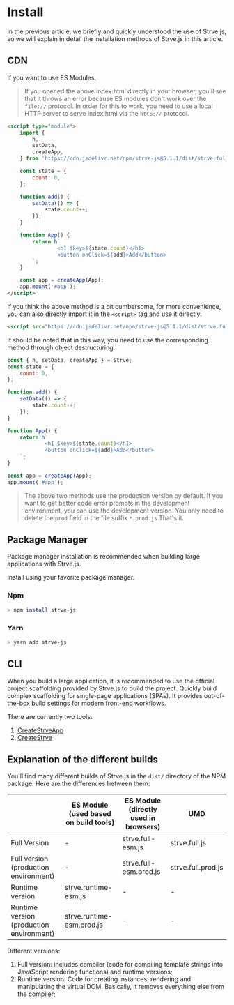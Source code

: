 # Install

In the previous article, we briefly and quickly understood the use of Strve.js, so we will explain in detail the installation methods of Strve.js in this article.

## CDN

If you want to use ES Modules.

> If you opened the above index.html directly in your browser, you'll see that it throws an error because ES modules don't work over the `file://` protocol. In order for this to work, you need to use a local HTTP server to serve index.html via the `http://` protocol.

```html
<script type="module">
	import {
		h,
		setData,
		createApp,
	} from 'https://cdn.jsdelivr.net/npm/strve-js@5.1.1/dist/strve.full-esm.prod.js';

	const state = {
		count: 0,
	};

	function add() {
		setData(() => {
			state.count++;
		});
	}

	function App() {
		return h`
                <h1 $key>${state.count}</h1>
                <button onClick=${add}>Add</button> 
		`;
	}

	const app = createApp(App);
	app.mount('#app');
</script>
```

If you think the above method is a bit cumbersome, for more convenience, you can also directly import it in the `<script>` tag and use it directly.

```html
<script src="https://cdn.jsdelivr.net/npm/strve-js@5.1.1/dist/strve.full.prod.js"></script>
```

It should be noted that in this way, you need to use the corresponding method through object destructuring.

```js
const { h, setData, createApp } = Strve;
const state = {
	count: 0,
};

function add() {
	setData(() => {
		state.count++;
	});
}

function App() {
	return h`
			<h1 $key>${state.count}</h1>
			<button onClick=${add}>Add</button> 
	`;
}

const app = createApp(App);
app.mount('#app');
```

> The above two methods use the production version by default. If you want to get better code error prompts in the development environment, you can use the development version. You only need to delete the `prod` field in the file suffix `*.prod.js` That's it.

## Package Manager

Package manager installation is recommended when building large applications with Strve.js.

Install using your favorite package manager.

### Npm

```bash
> npm install strve-js
```

### Yarn

```bash
> yarn add strve-js
```

## CLI

When you build a large application, it is recommended to use the official project scaffolding provided by Strve.js to build the project. Quickly build complex scaffolding for single-page applications (SPAs). It provides out-of-the-box build settings for modern front-end workflows.

There are currently two tools:

1. [CreateStrveApp](/tool/createStrveApp/)
2. [CreateStrve](/tool/createStrve/)

## Explanation of the different builds

You'll find many different builds of Strve.js in the `dist/` directory of the NPM package. Here are the differences between them:

| | ES Module (used based on build tools) | ES Module (directly used in browsers) | UMD |
| --- | --- | --- | --- |
| Full Version | - | strve.full-esm.js | strve.full.js |
| Full version (production environment) | - | strve.full-esm.prod.js | strve.full.prod.js |
| Runtime version | strve.runtime-esm.js | - | - |
| Runtime version (production environment) | strve.runtime-esm.prod.js | - | - |

Different versions:

1. Full version: includes compiler (code for compiling template strings into JavaScript rendering functions) and runtime versions;
2. Runtime version: Code for creating instances, rendering and manipulating the virtual DOM. Basically, it removes everything else from the compiler;
